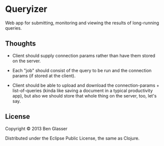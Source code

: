# Queryizer

Web app for submitting, monitoring and viewing the results of
long-running queries.

## Thoughts

 - Client should supply connection params rather than have them stored
   on the server.

 - Each "job" should consist of the query to be run and the connection
   params (if stored at the client).

 - Client should be able to upload and download the
   connection-params + list-of-queries (kinda like saving a document
   in a typical productivity app), but also we should store that whole
   thing on the server, too, let's say.

## License

Copyright &copy; 2013 Ben Glasser

Distributed under the Eclipse Public License, the same as Clojure.
